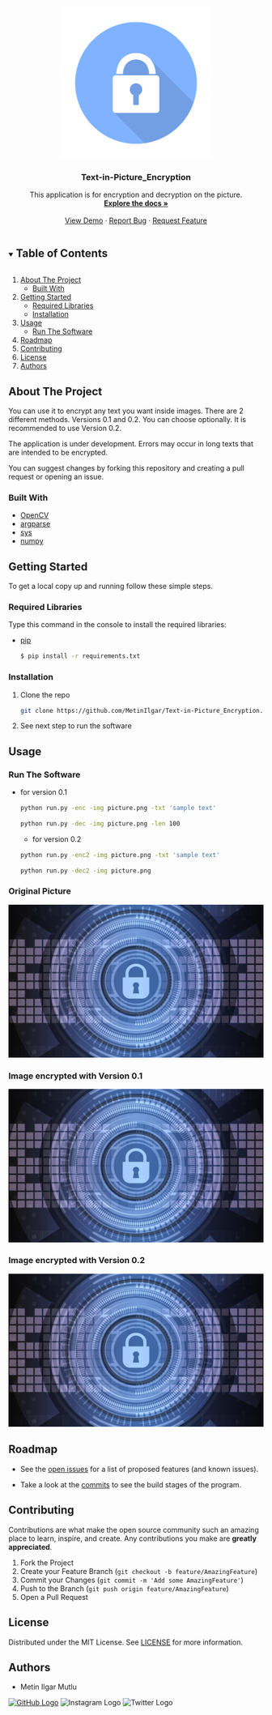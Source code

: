 <!-- PROJECT LOGO -->
<br />
<p align="center">
  <a href="https://github.com/MetinIlgar/">
    <img src="/Images/icon.png" alt="Logo" width="300px">
  </a>

  <h3 align="center">Text-in-Picture_Encryption</h3>

  <p align="center">
    This application is for encryption and decryption on the picture.
    <br />
    <a href="https://github.com/MetinIlgar/Text-in-Picture_Encryption"><strong>Explore the docs »</strong></a>
    <br />
    <br />
    <a href="https://github.com/MetinIlgar/Text-in-Picture_Encryption">View Demo</a>
    ·
    <a href="https://github.com/MetinIlgar/Text-in-Picture_Encryption/issues">Report Bug</a>
    ·
    <a href="https://github.com/MetinIlgar/Text-in-Picture_Encryption/issues">Request Feature</a>
  </p>
</p>


<!-- TABLE OF CONTENTS -->
<details open="open">
	<summary><h2 style="display: inline-block">Table of Contents</h2></summary>
	<ol>
		<li>
			<a href="#about-the-project">About The Project</a>
			<ul>
				<li><a href="#built-with">Built With</a></li>
			</ul>
		</li>
		<li>
			<a href="#getting-started">Getting Started</a>
			<ul>
				<li><a href="#required-libraries">Required Libraries</a></li>
				<li><a href="#installation">Installation</a></li>
			</ul>
		</li>
		<li>
			<a href="#usage">Usage</a>
			<ul>
				<li><a href="#run-the-software">Run The Software</a></li>
			</ul>
		</li>
		<li><a href="#roadmap">Roadmap</a></li>
		<li><a href="#contributing">Contributing</a></li>
		<li><a href="#license">License</a></li>
		<li><a href="#authors">Authors</a></li>
	</ol>
</details>

<!-- ABOUT THE PROJECT -->
## About The Project

You can use it to encrypt any text you want inside images. There are 2 different methods. Versions 0.1 and 0.2. You can choose optionally. It is recommended to use Version 0.2.

The application is under development. Errors may occur in long texts that are intended to be encrypted.

You can suggest changes by forking this repository and creating a pull request or opening an issue.

### Built With

* [OpenCV](https://opencv.org/)
* [argparse](https://docs.python.org/3/library/argparse.html)
* [sys](https://docs.python.org/3/library/sys.html)
* [numpy](https://numpy.org/)

<!-- GETTING STARTED -->
## Getting Started

To get a local copy up and running follow these simple steps.

### Required Libraries

Type this command in the console to install the required libraries:
* [pip](https://pypi.org/project/pip/)
  ```sh
  $ pip install -r requirements.txt
  ```

### Installation

1. Clone the repo
   ```sh
   git clone https://github.com/MetinIlgar/Text-in-Picture_Encryption.git
   ```
2. See next step to run the software

<!-- USAGE EXAMPLES -->
## Usage

### Run The Software
 * for version 0.1
   ```sh
   python run.py -enc -img picture.png -txt 'sample text'
   ```
   ```sh
   python run.py -dec -img picture.png -len 100 
   ```
   * for version 0.2
   ```sh
   python run.py -enc2 -img picture.png -txt 'sample text'
   ```
   ```sh
   python run.py -dec2 -img picture.png
   ```

### Original Picture
![Original Picture](/Images/sample.jpg/)

### Image encrypted with Version 0.1
![Image encrypted with Version 0.1](/Images/EncryptionImage%20v0.1.png/)

### Image encrypted with Version 0.2
![Image encrypted with Version 0.2](/Images/EncryptionImage%20v0.2.png/)





<!-- ROADMAP -->
## Roadmap

* See the [open issues](https://github.com/MetinIlgar/Text-in-Picture_Encryption/issues) for a list of proposed features (and known issues).

* Take a look at the [commits](https://github.com/MetinIlgar/Text-in-Picture_Encryption/commits/main) to see the build stages of the program.


<!-- CONTRIBUTING -->
## Contributing

Contributions are what make the open source community such an amazing place to learn, inspire, and create. Any contributions you make are **greatly appreciated**.

1. Fork the Project
2. Create your Feature Branch (`git checkout -b feature/AmazingFeature`)
3. Commit your Changes (`git commit -m 'Add some AmazingFeature'`)
4. Push to the Branch (`git push origin feature/AmazingFeature`)
5. Open a Pull Request


<!-- LICENSE -->
## License

Distributed under the MIT License. See [LICENSE](https://github.com/MetinIlgar/Text-in-Picture_Encryption/blob/main/LICENSE) for more information.


<!-- CONTACT -->
## Authors

* Metin Ilgar Mutlu

[![GitHub Logo](https://img.shields.io/badge/GitHub-100000?style=for-the-badge&logo=github&logoColor=white)](https://github.com/MetinIlgar)
![Instagram Logo](https://img.shields.io/badge/Instagram-E4405F?style=for-the-badge&logo=instagram&logoColor=white) 
![Twitter Logo](https://img.shields.io/badge/Twitter-1DA1F2?style=for-the-badge&logo=twitter&logoColor=white) 
